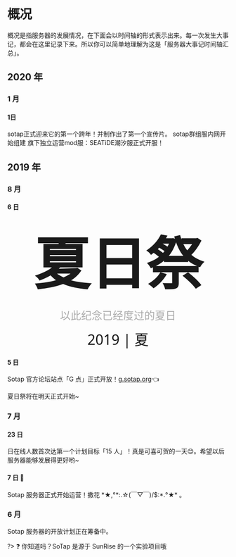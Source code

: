 # 概况

概况是指服务器的发展情况，在下面会以时间轴的形式表示出来。每一次发生大事记，都会在这里记录下来。所以你可以简单地理解为这是「服务器大事记时间轴汇总」。

## 2020 年

### 1 月

#### 1日

sotap正式迎来它的第一个跨年！并制作出了第一个宣传片。
sotap群组服内网开始组建
旗下独立运营mod服：SEATiDE潮汐服正式开服！

## 2019 年

### 8 月

#### 6 日

<div style="text-align: center;">
<span style="font-family: 'SimKai', '楷体', '楷体GB2312', '华文中宋', '新宋体', '宋体', serif; font-size: 128px; font-weight: bolder; text-align: center">夏日祭</span>

<span style="font-family: 'SimKai', '楷体', '楷体GB2312', '华文中宋', '新宋体', '宋体', serif;color: #aaa; font-size: 24px">以此纪念已经度过的夏日</span>

<span style="font-family: Segoe UI, 'SimKai', '楷体', '楷体GB2312', '华文中宋', '新宋体', '宋体', serif; font-size: 32px;">2019 | 夏</span>
</div>

#### 5 日

Sotap 官方论坛站点「G 点」正式开放！[g.sotap.org](//g.sotap.org)👈

夏日祭将在明天正式开始~

### 7 月

#### 23 日

日在线人数首次达第一个计划目标「15 人」！真是可喜可贺的一天😊。希望以后服务器能够发展得更好哟~

#### 7 日 🎉

Sotap 服务器正式开始运营！撒花 \*★,°\*:.☆(￣▽￣)/$:\*.°★\* 。

### 6 月

Sotap 服务器的开放计划正在筹备中。

?> ❓ 你知道吗？SoTap 是源于 SunRise 的一个实验项目哦

